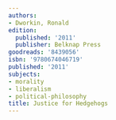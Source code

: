 ```yaml
---
authors:
- Dworkin, Ronald
edition:
  published: '2011'
  publisher: Belknap Press
goodreads: '8439056'
isbn: '9780674046719'
published: '2011'
subjects:
- morality
- liberalism
- political-philosophy
title: Justice for Hedgehogs
---
```



